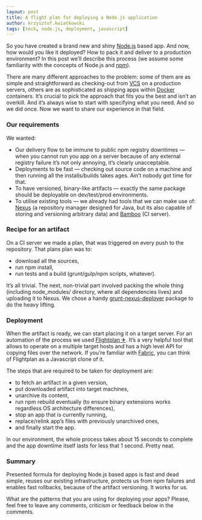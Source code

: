 ```yaml
---
layout: post
title: A flight plan for deploying a Node.js application
author: krzysztof.kwiatkowski
tags: [tech, node.js, deployment, javascript]
---
```


So you have created a brand new and shiny [Node.js](https://nodejs.org/) based app. And now, how would you like it
deployed? How to pack it and deliver to a production environment? In this post we’ll describe this process (we
assume some familiarity with the concepts of Node.js and [npm](https://www.npmjs.com/)).

There are many different approaches to the problem: some of them are as simple and straightforward as checking-out from
[VCS](http://en.wikipedia.org/wiki/Revision_control) on a production servers, others are as sophisticated as shipping
apps within [Docker](https://www.docker.com/) containers. It’s crucial to pick the approach that fits you the best and
isn’t an overkill. And it’s always wise to start with specifying what you need. And so we did once. Now we want to share
our experience in that field.

### Our requirements

We wanted:

*   Our delivery flow to be immune to public npm registry downtimes — when you cannot run you app on a server because of
any external registry failure it’s not only annoying, it’s clearly unacceptable.
*   Deployments to be fast — checking out source code on a machine and then running all the installs/builds takes ages.
Ain’t nobody got time for that.
*   To have versioned, binary-like artifacts — exactly the same package should be deployable on dev/test/prod
environments.
*   To utilise existing tools — we already had tools that we can make use of: [Nexus](http://www.sonatype.com/nexus)
(a repository manager designed for Java, but its also capable of storing and versioning arbitrary data) and
[Bamboo](https://www.atlassian.com/software/bamboo) (CI server).


### Recipe for an artifact

On a CI server we made a plan, that was triggered on every push to the repository. That plans plan was to:

*   download all the sources,
*   run npm install,
*   run tests and a build (grunt/gulp/npm scripts, whatever).

It’s all trivial. The next, non-trivial part involved packing the whole thing (including node_modules/ directory, where
all dependencies lives) and uploading it to Nexus. We chose a handy
[grunt-nexus-deployer](https://www.npmjs.com/package/grunt-nexus-deployer) package to do the heavy lifting.

### Deployment

When the artifact is ready, we can start placing it on a target server. For an automation of the process we used
[Flightplan ✈](https://github.com/pstadler/flightplan). It’s a very helpful tool that allows to operate on a multiple
target hosts and has a high level API for copying files over the network. If you’re familiar with
[Fabric](http://www.fabfile.org/), you can think of Flightplan as a Javascript clone of it.

The steps that are required to be taken for deployment are:

*   to fetch an artifact in a given version,
*   put downloaded artifact into target machines,
*   unarchive its content,
*   run npm rebuild eventually (to ensure binary extensions works regardless OS architecture differences),
*   stop an app that is currently running,
*   replace/relink app’s files with previously unarchived ones,
*   and finally start the app.

In our environment, the whole process takes about 15 seconds to complete and the app downtime itself lasts for less that
1 second. Pretty neat.

### Summary

Presented formula for deploying Node.js based apps is fast and dead simple, reuses our existing infrastructure, protects
us from npm failures and enables fast rollbacks, because of the artifact versioning. It works for us.

What are the patterns that you are using for deploying your apps? Please, feel free to leave any comments, criticism or
feedback below in the comments.

